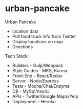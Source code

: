 # urban-pancake

Urban Pancake
  * location data
  * Pull food truck info from Twitter
  * Display locations on map
  * Directions

Tech Stack:
  * Builders - Gulp/Webpack
  * Style Guides - MKS, Karma
  * Front-End - React/Redux
  * Server - Node/Express
  * Tests - Mocha/Chai/Enzyme
  * DB - MySql/neo4J
  * APIs - Twitter/Google Maps/Yelp
  * Deployment - Heroku

